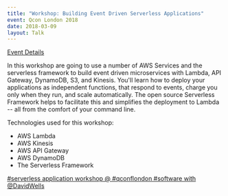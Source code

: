 ```yaml
---
title: "Workshop: Building Event Driven Serverless Applications"
event: Qcon London 2018
date: 2018-03-09
layout: Talk
---
```


[Event Details](https://qconlondon.com/london2018/workshop/serverless-workshop)

In this workshop are going to use a number of AWS Services and the serverless framework to build event driven microservices with Lambda, API Gateway, DynamoDB, S3, and Kinesis. You'll learn how to deploy your applications as independent functions, that respond to events, charge you only when they run, and scale automatically. The open source Serverless Framework helps to facilitate this and simplifies the deployment to Lambda -- all from the comfort of your command line.

Technologies used for this workshop:

- AWS Lambda
- AWS Kinesis
- AWS API Gateway
- AWS DynamoDB
- The Serverless Framework


[#serverless application workshop @ #qconflondon #software with @DavidWells](https://twitter.com/codescrum/status/972042001347764224)
